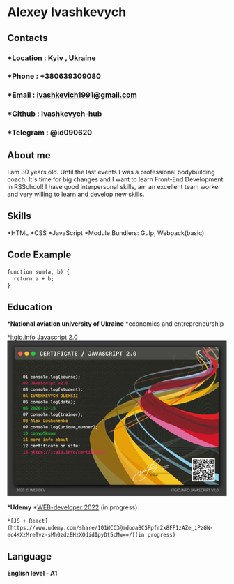 # **Alexey Ivashkevych** 

## **Contacts**
### *__Location__ : Kyiv , Ukraine
### *__Phone__ : +380639309080
### *__Email__ : ivashkevich1991@gmail.com
### *__Github__ : [Ivashkevych-hub](https://github.com/Ivashkevych-hub)
### *__Telegram__ : @id090620

## **About me**

I am 30 years old. Until the last events I was a professional bodybuilding coach. It's time for big changes and I want to learn Front-End Development in RSSchool!
I have good interpersonal skills, am an excellent team worker and very willing to learn and develop new skills.

## **Skills**

*HTML
*CSS
*JavaScript
*Module Bundlers: Gulp, Webpack(basic)

## **Code Example**

```
function sum(a, b) {
  return a + b;
}
```

## **Education**

*__National aviation university of Ukraine__
    *economics and entrepreneurship

*[itgid.info Javascript 2.0](https://itgid.info/course/javascript-2)
![Javascript 2.0](/img/js2.png)

*__Udemy__
    *[WEB-developer 2022](https://www.udemy.com/share/101Wy23@KKC3h_XGNhtCiRFCBzX_xKzSgnEx2Y0Qsa5unRQq95E0BGD0zhsEr1dkvDImDlRlLQ==/) (in progress) 

    *[JS + React](https://www.udemy.com/share/101WCC3@mdooaBCSPpfr2x8FF1zAZe_iPzGW-ec4KXzMreTvz-sMh0zdzEHzXOdidIpyDt5cMw==/)(in progress) 

## __Language__

__English level - A1__

